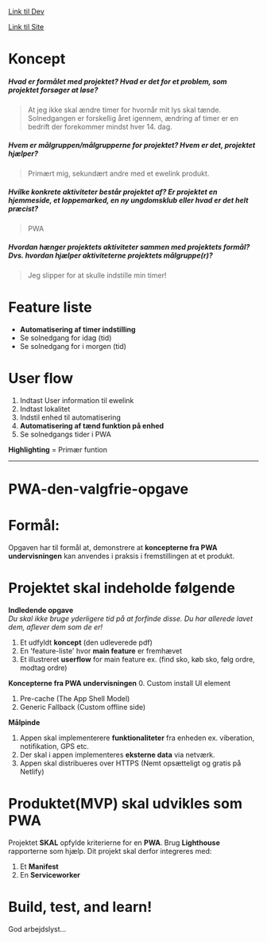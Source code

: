 [Link til Dev](https://github.com/Tobias-E/Sunset)

[Link til Site](https://sunset-timer.netlify.app)

# Koncept 

##### Hvad er formålet med projektet? Hvad er det for et problem, som projektet forsøger at løse?
> At jeg ikke skal ændre timer for hvornår mit lys skal tænde.
> Solnedgangen er forskellig året igennem, ændring af timer er en bedrift der forekommer mindst hver 14. dag.

##### Hvem er målgruppen/målgrupperne for projektet? Hvem er det, projektet hjælper?
> Primært mig, sekundært andre med et ewelink produkt.

##### Hvilke konkrete aktiviteter består projektet af? Er projektet en hjemmeside, et loppemarked, en ny ungdomsklub eller hvad er det helt præcist?
> PWA

##### Hvordan hænger projektets aktiviteter sammen med projektets formål? Dvs. hvordan hjælper aktiviteterne projektets målgruppe(r)?
> Jeg slipper for at skulle indstille min timer!

# Feature liste

- **Automatisering af timer indstilling**
- Se solnedgang for idag (tid)
- Se solnedgang for i morgen (tid)

# User flow
1. Indtast User information til ewelink
2. Indtast lokalitet
3. Indstil enhed til automatisering
4. **Automatisering af tænd funktion på enhed**
5. Se solnedgangs tider i PWA


**Highlighting** = Primær funtion

---
# PWA-den-valgfrie-opgave

# Formål: 
Opgaven har til formål at, demonstrere at **koncepterne fra PWA undervisningen** kan anvendes i praksis i fremstillingen at et produkt.

# Projektet skal indeholde følgende
  
  **Indledende opgave**<br>
  *Du skal ikke bruge yderligere tid på at forfinde disse. Du har allerede lavet dem, aflever dem som de er!* 
  <br>
  1. Et udfyldt **koncept** (den udleverede pdf)
  2. En 'feature-liste' hvor **main feature** er fremhævet
  3. Et illustreret **userflow** for main feature ex. (find sko, køb sko, følg ordre, modtag ordre)
  
  **Koncepterne fra PWA undervisningen**
  0. Custom install UI element
  1. Pre-cache (The App Shell Model)
  2. Generic Fallback (Custom offline side)
  
  **Målpinde**
  1. Appen skal implementerere **funktionaliteter** fra enheden ex. viberation, notifikation, GPS etc.<br>
  2. Der skal i appen implementeres **eksterne data** via netværk.<br>
  3. Appen skal distribueres over HTTPS (Nemt opsætteligt og gratis på Netlify)
  

# Produktet(MVP) skal udvikles som PWA
Projektet **SKAL** opfylde kriterierne for en **PWA**. Brug **Lighthouse** rapporterne som hjælp.
Dit projekt skal derfor integreres med:

  1. Et **Manifest**
  2. En **Serviceworker**
  
# Build, test, and learn!
God arbejdslyst...
